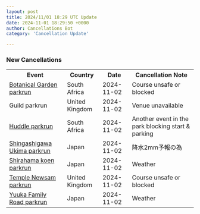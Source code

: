```yaml
---
layout: post
title: 2024/11/01 18:29 UTC Update
date: 2024-11-01 18:29:50 +0000
author: Cancellations Bot
category: 'Cancellation Update'

---
```


<h3>New Cancellations</h3>
<div class='hscrollable'>
<table style='width: 100%'>
    <tr>
        <th>Event</th>
        <th>Country</th>
        <th>Date</th>
        <th>Cancellation Note</th>
    </tr>
    <tr>
        <td><a href="https://www.parkrun.co.za/botanicalgarden">Botanical Garden parkrun</a></td>
        <td>South Africa</td>
        <td>2024-11-02</td>
        <td>Course unsafe or blocked</td>
    </tr>
    <tr>
        <td>Guild parkrun</td>
        <td>United Kingdom</td>
        <td>2024-11-02</td>
        <td>Venue unavailable</td>
    </tr>
    <tr>
        <td><a href="https://www.parkrun.co.za/huddle">Huddle parkrun</a></td>
        <td>South Africa</td>
        <td>2024-11-02</td>
        <td>Another event in the park blocking start & parking</td>
    </tr>
    <tr>
        <td><a href="https://www.parkrun.jp/shingashigawaukima">Shingashigawa Ukima parkrun</a></td>
        <td>Japan</td>
        <td>2024-11-02</td>
        <td>降水2mm予報の為</td>
    </tr>
    <tr>
        <td><a href="https://www.parkrun.jp/shirahamakoen">Shirahama koen parkrun</a></td>
        <td>Japan</td>
        <td>2024-11-02</td>
        <td>Weather</td>
    </tr>
    <tr>
        <td><a href="https://www.parkrun.org.uk/templenewsam">Temple Newsam parkrun</a></td>
        <td>United Kingdom</td>
        <td>2024-11-02</td>
        <td>Course unsafe or blocked</td>
    </tr>
    <tr>
        <td><a href="https://www.parkrun.jp/yuukafamilyroad">Yuuka Family Road parkrun</a></td>
        <td>Japan</td>
        <td>2024-11-02</td>
        <td>Weather</td>
    </tr>
</table>
</div>

